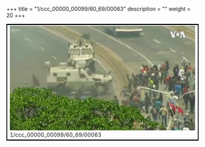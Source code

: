 +++
title = "1/ccc_00000_00099/60_69/00063"
description = ""
weight = 20
+++

<table style="border:2px solid black;max-width:800px;max-height:800px;" 
><tr><td>
<img class="center-fit-jpg"
src="/jpg_/aaa_20190430_NxaOmWaI8sI_00062.jpg">
1/ccc_00000_00099/60_69/00063
</img></td></tr></table>
